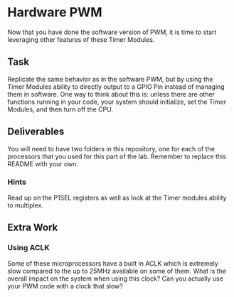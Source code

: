 # Hardware PWM
Now that you have done the software version of PWM, it is time to start leveraging other features of these Timer Modules.

## Task
Replicate the same behavior as in the software PWM, but by using the Timer Modules ability to directly output to a GPIO Pin instead of managing them in software. One way to think about this is: unless there are other functions running in your code, your system should initialize, set the Timer Modules, and then turn off the CPU.

## Deliverables
You will need to have two folders in this repository, one for each of the processors that you used for this part of the lab. Remember to replace this README with your own.

### Hints
Read up on the P1SEL registers as well as look at the Timer modules ability to multiplex.

## Extra Work
### Using ACLK
Some of these microprocessors have a built in ACLK which is extremely slow compared to the up to 25MHz available on some of them. What is the overall impact on the system when using this clock? Can you actually use your PWM code with a clock that slow?
